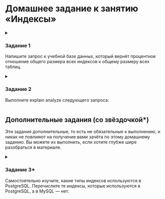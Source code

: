 # Домашнее задание к занятию «Индексы»

<!--

### Инструкция по выполнению домашнего задания

1. Сделайте fork [репозитория c шаблоном решения](https://github.com/netology-code/sys-pattern-homework) к себе в Github и переименуйте его по названию или номеру занятия, например, https://github.com/имя-вашего-репозитория/gitlab-hw или https://github.com/имя-вашего-репозитория/8-03-hw).
2. Выполните клонирование этого репозитория к себе на ПК с помощью команды `git clone`.
3. Выполните домашнее задание и заполните у себя локально этот файл README.md:
   - впишите вверху название занятия и ваши фамилию и имя;
   - в каждом задании добавьте решение в требуемом виде: текст/код/скриншоты/ссылка;
   - для корректного добавления скриншотов воспользуйтесь инструкцией [«Как вставить скриншот в шаблон с решением»](https://github.com/netology-code/sys-pattern-homework/blob/main/screen-instruction.md);
   - при оформлении используйте возможности языка разметки md. Коротко об этом можно посмотреть в [инструкции по MarkDown](https://github.com/netology-code/sys-pattern-homework/blob/main/md-instruction.md).
4. После завершения работы над домашним заданием сделайте коммит (`git commit -m "comment"`) и отправьте его на Github (`git push origin`).
5. Для проверки домашнего задания преподавателем в личном кабинете прикрепите и отправьте ссылку на решение в виде md-файла в вашем Github.
6. Любые вопросы задавайте в чате учебной группы и/или в разделе «Вопросы по заданию» в личном кабинете.

Желаем успехов в выполнении домашнего задания.

-->

<details>
  <summary>

### Задание 1

Напишите запрос к учебной базе данных, который вернёт процентное отношение общего размера всех индексов к общему размеру всех таблиц.

  </summary>

```
SELECT
    sum(index_length)/sum(data_length)*100 AS '% отношение Индексов к Данным'
FROM
    INFORMATION_SCHEMA.TABLES
;
```

|% отношение Индексов к Данным|
|-----------------------------|
|22.2667|

</details>

<details>
  <summary>

### Задание 2

Выполните explain analyze следующего запроса:

  </summary>

```sql
select distinct concat(c.last_name, ' ', c.first_name), sum(p.amount) over (partition by c.customer_id, f.title)
from payment p, rental r, customer c, inventory i, film f
where date(p.payment_date) = '2005-07-30' and p.payment_date = r.rental_date and r.customer_id = c.customer_id and i.inventory_id = r.inventory_id
```

  - перечислите узкие места

  - оптимизируйте запрос: внесите корректировки по использованию операторов, при необходимости добавьте индексы


```
-> Table scan on <temporary>  (cost=2.5..2.5 rows=0) (actual time=5086..5086 rows=391 loops=1)
    -> Temporary table with deduplication  (cost=0..0 rows=0) (actual time=5086..5086 rows=391 loops=1)
        -> Window aggregate with buffering: sum(payment.amount) OVER (PARTITION BY c.customer_id,f.title )   (actual time=2144..4905 rows=642000 loops=1)
            -> Sort: c.customer_id, f.title  (actual time=2144..2206 rows=642000 loops=1)
                -> Stream results  (cost=22.1e+6 rows=16.7e+6) (actual time=0.303..1511 rows=642000 loops=1)
                    -> Nested loop inner join  (cost=22.1e+6 rows=16.7e+6) (actual time=0.297..1305 rows=642000 loops=1)
                        -> Nested loop inner join  (cost=20.5e+6 rows=16.7e+6) (actual time=0.294..1149 rows=642000 loops=1)
                            -> Nested loop inner join  (cost=18.8e+6 rows=16.7e+6) (actual time=0.289..968 rows=642000 loops=1)
                                -> Inner hash join (no condition)  (cost=1.65e+6 rows=16.5e+6) (actual time=0.276..37.6 rows=634000 loops=1)
                                    -> Filter: (cast(p.payment_date as date) = '2005-07-30')  (cost=1.72 rows=16500) (actual time=0.0255..5.07 rows=634 loops=1)
                                        -> Table scan on p  (cost=1.72 rows=16500) (actual time=0.0174..3.56 rows=16044 loops=1)
                                    -> Hash
                                        -> Covering index scan on f using idx_title  (cost=103 rows=1000) (actual time=0.0284..0.181 rows=1000 loops=1)
                                -> Covering index lookup on r using rental_date (rental_date=p.payment_date)  (cost=0.938 rows=1.01) (actual time=937e-6..0.00134 rows=1.01 loops=634000)
                            -> Single-row index lookup on c using PRIMARY (customer_id=r.customer_id)  (cost=250e-6 rows=1) (actual time=136e-6..156e-6 rows=1 loops=642000)
                        -> Single-row covering index lookup on i using PRIMARY (inventory_id=r.inventory_id)  (cost=250e-6 rows=1) (actual time=104e-6..125e-6 rows=1 loops=642000)
```


|Таблица|Тип доступа|Возможные индексы|Индекс|Длина ключа индекса|Ссылка|Строки, исследованные за одно сканирование|Отфильтрованный|Масштабируемость|
|---|---|---|---|---|---|---|---|---|
|f|индекс|idx_title|514| |1000|100.00|О(н)|
|p|ВСЕ| | | | |16500|100.00|О(н)|
|r|ref|rental_date, idx_fk_inventory_id, idx_fk_customer_id|rental_date|5|sakila.p.payment_date|1|100.00|O(log n)|
|c	eq_ref	ПЕРВИЧНЫЙ	ПЕРВИЧНЫЙ	2	sakila.r.customer_id	1	100.00	O(log n)
|i	eq_ref	ПЕРВИЧНЫЙ	ПЕРВИЧНЫЙ	3	sakila.r.inventory_id	1	100.00	O(log n)


Table	Access type	Possible indexes	Index	Index key length	Ref	Rows examined per scan	Filtered	Scalability
f	index		idx_title	514		1000	100.00	O(n)
p	ALL					16500	100.00	O(n)
r	ref	rental_date, idx_fk_inventory_id, idx_fk_customer_id	rental_date	5	sakila.p.payment_date	1	100.00	O(log n)
c	eq_ref	PRIMARY	PRIMARY	2	sakila.r.customer_id	1	100.00	O(log n)
i	eq_ref	PRIMARY	PRIMARY	3	sakila.r.inventory_id	1	100.00	O(log n)


Анализ:

полные сканы таблицы

Доступ к следующим таблицам осуществляется с помощью полного сканирования таблицы. MySQL считывает все строки в этих таблицах.

Таблица p с 16500 строками, исследованными на одно сканирование.


полные сканы индекса

Доступ к следующим таблицам осуществляется с полным сканированием индекса. MySQL считывает весь индекс для этих таблиц.

Таблица f с индексом idx_title


Таблица f: MySQL использует индекс 'idx_title'.
Таблица r: Осуществляется доступ к совпадающим строкам. MySQL использует индекс «rental_date».
Таблица c: Доступ не более чем к одной строке из этой таблицы осуществляется с помощью индекса. MySQL использует ПЕРВИЧНЫЙ КЛЮЧ.
Таблица i: Доступ не более чем к одной строке из этой таблицы осуществляется с помощью индекса. MySQL использует ПЕРВИЧНЫЙ КЛЮЧ.


Оценка (экспериментальная!)
|Таблица|Количество строк|Расчетное количество строк|
|:---:|---:|---|
|f|1000|1000|
|p|16500|16500|
|r|1|1|
|c|1|1|
|i|1|1|

Коэффициент масштабирования задержки: ~ 1,00x

--


</details>

## Дополнительные задания (со звёздочкой*)
Эти задания дополнительные, то есть не обязательные к выполнению, и никак не повлияют на получение вами зачёта по этому домашнему заданию. Вы можете их выполнить, если хотите глубже шире разобраться в материале.

<details>
  <summary>

### Задание 3*

Самостоятельно изучите, какие типы индексов используются в PostgreSQL. Перечислите те индексы, которые используются в PostgreSQL, а в MySQL — нет.

  </summary>



*Приведите ответ в свободной форме.*

</details>


